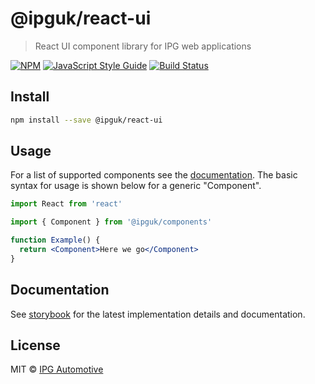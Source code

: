 # @ipguk/react-ui

> React UI component library for IPG web applications

[![NPM](https://img.shields.io/npm/v/@ipguk/components.svg)](https://www.npmjs.com/package/@ipguk/components) [![JavaScript Style Guide](https://img.shields.io/badge/code_style-standard-brightgreen.svg)](https://standardjs.com) [![Build Status](https://github.com/IPG-Automotive-UK/components/workflows/Tests/badge.svg)](https://github.com/IPG-Automotive-UK/components/actions)

## Install

```bash
npm install --save @ipguk/react-ui
```

## Usage

For a list of supported components see the [documentation](#documentation). The basic syntax for usage is shown below for a generic "Component".

```jsx
import React from 'react'

import { Component } from '@ipguk/components'

function Example() {
  return <Component>Here we go</Component>
}
```

## Documentation

See [storybook](https://ipguk-components.netlify.app/) for the latest implementation details and documentation.

## License

MIT © [IPG Automotive](https://ipg-automotive.com/)
